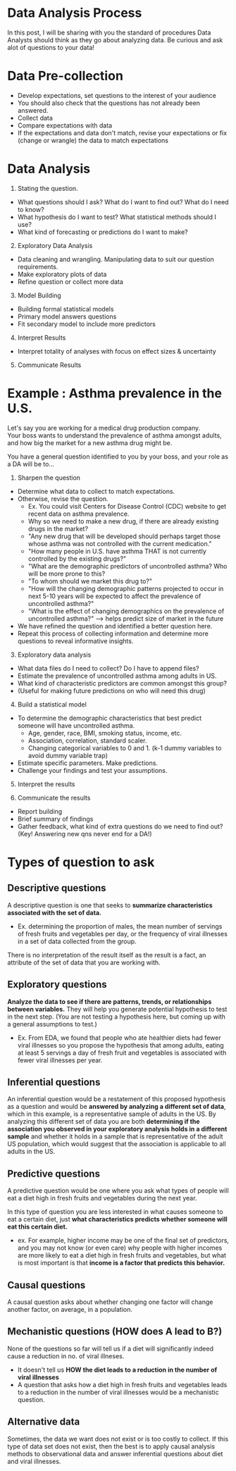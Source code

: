 # Data Analysis Process
In this post, I will be sharing with you the standard of procedures Data Analysts should think as they go about analyzing data. 
Be curious and ask alot of questions to your data!

# Data Pre-collection 
- Develop expectations, set questions to the interest of your audience
- You should also check that the questions has not already been answered.
- Collect data 
- Compare expectations with data
- If the expectations and data don't match, revise your expectations or fix (change or wrangle) the data to match expectations

# Data Analysis
1. Stating the question.
  - What questions should I ask? What do I want to find out? What do I need to know?
  - What hypothesis do I want to test? What statistical methods should I use?
  - What kind of forecasting or predictions do I want to make?
2. Exploratory Data Analysis
  - Data cleaning and wrangling. Manipulating data to suit our question requirements.
  - Make exploratory plots of data
  - Refine question or collect more data
3. Model Building
  - Building formal statistical models
  - Primary model answers questions
  - Fit secondary model to include more predictors
4. Interpret Results
  - Interpret totality of analyses with focus on effect sizes & uncertainty
5. Communicate Results

# Example : Asthma prevalence in the U.S.
Let's say you are working for a medical drug production company.  
Your boss wants to understand the prevalence of asthma amongst adults,  
and how big the market for a new asthma drug might be.

You have a general question identified to you by your boss, and your role as a DA will be to...
1. Sharpen the question
- Determine what data to collect to match expectations.
- Otherwise, revise the question.
  - Ex. You could visit Centers for Disease Control (CDC) website to get recent data on asthma prevalence.
  - Why so we need to make a new drug, if there are already existing drugs in the market?
  - "Any new drug that will be developed should perhaps target those whose asthma was not controlled with the current medication."
  - "How many people in U.S. have asthma THAT is not currently controlled by the existing drugs?"
  - "What are the demographic predictors of uncontrolled asthma? Who will be more prone to this?
  - "To whom should we market this drug to?"
  - "How will the changing demographic patterns projected to occur in next 5-10 years will be expected to affect the prevalence of uncontrolled asthma?"
  - "What is the effect of changing demographics on the prevalence of uncontrolled asthma?" --> helps predict size of market in the future
- We have refined the question and identified a better question here.
- Repeat this process of collecting information and determine more questions to reveal informative insights.
3. Exploratory data analysis
- What data files do I need to collect? Do I have to append files?
- Estimate the prevalence of uncontrolled asthma among adults in US.
- What kind of characteristic predictors are common amongst this group?
- (Useful for making future predictions on who will need this drug)
4. Build a statistical model
  - To determine the demographic characteristics that best predict someone will have uncontrolled asthma.
      - Age, gender, race, BMI, smoking status, income, etc.
      - Association, correlation, standard scaler.
      - Changing categorical variables to 0 and 1. (k-1 dummy variables to avoid dummy variable trap)
  - Estimate specific parameters. Make predictions.
  - Challenge your findings and test your assumptions.
5. Interpret the results

6. Communicate the results
- Report building
- Brief summary of findings
- Gather feedback, what kind of extra questions do we need to find out? (Key! Answering new qns never end for a DA!)

# Types of question to ask
## Descriptive questions
A descriptive question is one that seeks to **summarize characteristics associated with the set of data.**
  - Ex. determining the proportion of males, the mean number of servings of fresh fruits and vegetables per day, or the frequency of viral illnesses in a set of data collected from the group.

There is no interpretation of the result itself as the result is a fact, an attribute of the set of data that you are
working with.

## Exploratory questions

**Analyze the data to see if there are patterns, trends, or relationships between variables.** They will help you generate potential hypothesis to test in the next step. (You are not testing a hypothesis here, but coming up with a general assumptions to test.)

  - Ex. From EDA, we found that people who ate healthier diets had fewer viral illnesses so you propose the hypothesis that among adults, eating at least 5 servings a day of fresh fruit and vegetables is associated with fewer viral
illnesses per year. 

## Inferential questions
An inferential question would be a restatement of this proposed hypothesis as a question and would be **answered by
analyzing a different set of data**, which in this example, is a representative sample of adults in the US. By analyzing
this different set of data you are both **determining if the association you observed in your exploratory analysis holds
in a different sample** and whether it holds in a sample that is representative of the adult US population, which would
suggest that the association is applicable to all adults in the US. 

## Predictive questions
A predictive question would be one where you ask what types of people will eat a diet high in fresh fruits and vegetables
during the next year. 

In this type of question you are less interested in what causes someone to eat a certain diet, just **what characteristics predicts whether someone will eat this certain diet.**
  - ex. For example, higher income may be one of the final set of predictors, and you may not know (or even care) why people with higher incomes are more likely to eat a diet high in fresh fruits and vegetables, but what is most important is that **income is a factor that predicts this behavior.**
    
## Causal questions
A causal question asks about whether changing one factor will change another factor, on average, in a population. 
## Mechanistic questions (HOW does A lead to B?)
None of the questions so far will tell us if a diet will significantly indeed cause a reduction in no. of viral illneses. 
- It doesn't tell us **HOW the diet leads to a reduction in the number of viral illnesses**
- A question that asks how a diet high in fresh fruits and vegetables leads to a reduction in the number of viral illnesses would be a mechanistic question.

## Alternative data
Sometimes, the data we want does not exist or is too costly to collect. If this type of data set does not exist,
then the best is to apply causal analysis methods to observational data and answer inferential questions about diet and viral illnesses.





